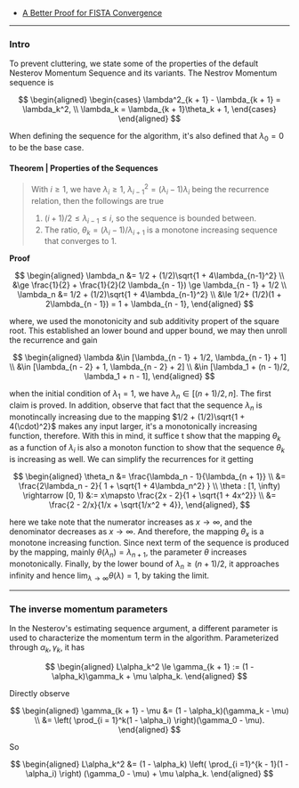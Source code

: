 - [A Better Proof for FISTA Convergence](Proximal%20Methods/A%20Better%20Proof%20for%20FISTA%20Convergence.md)

---
### **Intro**

To prevent cluttering, we state some of the properties of the default Nesterov Momentum Sequence and its variants. The Nestrov Momentum sequence is 

$$
\begin{aligned}    
    \begin{cases}
        \lambda^2_{k + 1} - \lambda_{k + 1} = \lambda_k^2, 
        \\
        \lambda_k = \lambda_{k + 1}\theta_k + 1, 
    \end{cases}
\end{aligned}
$$

When defining the sequence for the algorithm, it's also defined that $\lambda_0 = 0$ to be the base case. 


#### **Theorem | Properties of the Sequences**
> With $i\ge 1$, we have $\lambda_i \ge 1$, $\lambda_{i -1}^2 = (\lambda_i - 1)\lambda_i$ being the recurrence relation, then the followings are true 
> 1. $(i + 1)/2 \le \lambda_{i - 1}\le i$, so the sequence is bounded between. 
> 2. The ratio, $\theta_k = (\lambda_i - 1)/\lambda_{i + 1}$ is a monotone increasing sequence that converges to $1$. 

**Proof**

$$
\begin{aligned}
    \lambda_n &= 1/2 + (1/2)\sqrt{1 + 4\lambda_{n-1}^2}
    \\
    &\ge \frac{1}{2} + \frac{1}{2}(2 \lambda_{n - 1}) \ge \lambda_{n - 1} + 1/2
    \\
    \lambda_n &= 1/2 + (1/2)\sqrt{1 + 4\lambda_{n-1}^2}
    \\
    &\le  1/2+ (1/2)(1 + 2\lambda_{n - 1}) = 1 + \lambda_{n - 1},
\end{aligned}
$$

where, we used the monotonicity and sub additivity propert of the square root. This established an lower bound and upper bound, we may then unroll the recurrence and gain 

$$
\begin{aligned}
    \lambda &\in [\lambda_{n - 1} + 1/2, \lambda_{n - 1} + 1] 
    \\
    &\in [\lambda_{n - 2} + 1, \lambda_{n - 2} + 2]
    \\
    &\in [\lambda_1 + (n - 1)/2, \lambda_1 + n - 1], 
\end{aligned}
$$

when the initial condition of $\lambda_1 = 1$, we have $\lambda_n \in [(n + 1)/2, n]$. The first claim is proved. In addition, observe that fact that the sequence $\lambda_n$ is monotincally increasing due to the mapping $1/2 + (1/2)\sqrt{1 + 4(\cdot)^2}$ makes any input larger, it's a monotonically increasing function, therefore. With this in mind, it suffice t show that the mapping $\theta_k$ as a function of $\lambda_{i}$ is also a monoton function to show that the sequence $\theta_k$ is increasing as well. We can simplify the recurrences for it getting 

$$
\begin{aligned}
    \theta_n &= \frac{\lambda_n - 1}{\lambda_{n + 1}}
    \\
    &= \frac{2\lambda_n - 2}{
        1 + \sqrt{1 + 4\lambda_n^2}
    }
    \\
    \theta : [1, \infty) \rightarrow [0, 1) 
    &:= x\mapsto \frac{2x - 2}{1 + \sqrt{1 + 4x^2}}
    \\
    &= \frac{2 - 2/x}{1/x + \sqrt{1/x^2 + 4}}, 
\end{aligned}, 
$$

here we take note that the numerator increases as $x\rightarrow \infty$, and the denominator decreases as $x\rightarrow \infty$. And therefore, the mapping $\theta_x$ is a monotone increasing function. Since next term of the sequence is produced by the mapping, mainly $\theta(\lambda_n) = \lambda_{n + 1}$, the parameter $\theta$ increases monotonically. Finally, by the lower bound of $\lambda_n \ge (n + 1)/2$, it approaches infinity and hence $\lim_{\lambda\rightarrow \infty}\theta(\lambda) = 1$, by taking the limit. 


---
### **The inverse momentum parameters**

In the Nesterov's estimating sequence argument, a different parameter is used to characterize the momentum term in the algorithm. 
Parameterized through $\alpha_k, \gamma_k$, it has 

$$
\begin{aligned}
    L\alpha_k^2 \le \gamma_{k + 1} := (1 - \alpha_k)\gamma_k + \mu \alpha_k. 
\end{aligned}
$$

Directly observe 

$$
\begin{aligned}
    \gamma_{k + 1} - \mu  &= (1 - \alpha_k)(\gamma_k  - \mu)
    \\
    &= \left(
        \prod_{i = 1}^k(1 - \alpha_i)
    \right)(\gamma_0 - \mu). 
\end{aligned}
$$

So 

$$
\begin{aligned}
    L\alpha_k^2 &= 
    (1 - \alpha_k) \left(
        \prod_{i =1}^{k - 1}(1 - \alpha_i)
    \right)
    (\gamma_0 - \mu) + \mu \alpha_k. 
\end{aligned}
$$
